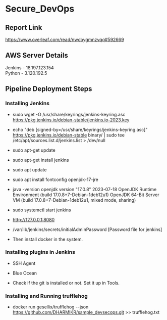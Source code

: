 # Secure_DevOps

## Report Link
https://www.overleaf.com/read/nwcbygmnzvqq#592669

## AWS Server Details
Jenkins - 18.197.123.154\
Python - 3.120.192.5


## Pipeline Deployment Steps

### Installing Jenkins

- sudo wget -O /usr/share/keyrings/jenkins-keyring.asc \
  https://pkg.jenkins.io/debian-stable/jenkins.io-2023.key
- echo "deb [signed-by=/usr/share/keyrings/jenkins-keyring.asc]" \
  https://pkg.jenkins.io/debian-stable binary/ | sudo tee \
  /etc/apt/sources.list.d/jenkins.list > /dev/null
- sudo apt-get update
- sudo apt-get install jenkins

- sudo apt update
- sudo apt install fontconfig openjdk-17-jre
- java -version
openjdk version "17.0.8" 2023-07-18
OpenJDK Runtime Environment (build 17.0.8+7-Debian-1deb12u1)
OpenJDK 64-Bit Server VM (build 17.0.8+7-Debian-1deb12u1, mixed mode, sharing)

- sudo systemctl start jenkins

- http://127.0.0.1:8080

- /var/lib/jenkins/secrets/initialAdminPassword [Password file for jenkins]

- Then install docker in the system.

### Installing plugins in Jenkins

- SSH Agent
- Blue Ocean

- Check if the git is installed or not. Set it up in Tools.

### Installing and Running trufflehog

- docker run gesellix/trufflehog --json https://github.com/DHARMIKR/sample_devsecops.git >> trufflehog.txt
